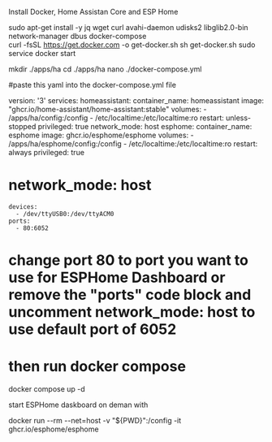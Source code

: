 Install Docker, Home Assistan Core and ESP Home

sudo apt-get install -y jq wget curl avahi-daemon udisks2 libglib2.0-bin network-manager dbus docker-compose  
curl -fsSL https://get.docker.com -o get-docker.sh
sh get-docker.sh
sudo service docker start


mkdir ./apps/ha 
cd ./apps/ha
nano ./docker-compose.yml


#paste this yaml into the docker-compose.yml file


version: '3'
services:
  homeassistant:
    container_name: homeassistant
    image: "ghcr.io/home-assistant/home-assistant:stable"
    volumes:
      - /apps/ha/config:/config
      - /etc/localtime:/etc/localtime:ro
    restart: unless-stopped
    privileged: true
    network_mode: host
  esphome:
    container_name: esphome
    image: ghcr.io/esphome/esphome
    volumes:
      - /apps/ha/esphome/config:/config
      - /etc/localtime:/etc/localtime:ro
    restart: always
    privileged: true
#    network_mode: host
    devices:
      - /dev/ttyUSB0:/dev/ttyACM0
    ports:
      - 80:6052

# change port 80 to port you want to use for ESPHome Dashboard or remove the "ports" code block and uncomment network_mode: host to use default port of 6052

# then run docker compose    

docker compose up -d

start ESPHome daskboard on deman with 

docker run --rm --net=host -v "${PWD}":/config -it ghcr.io/esphome/esphome
